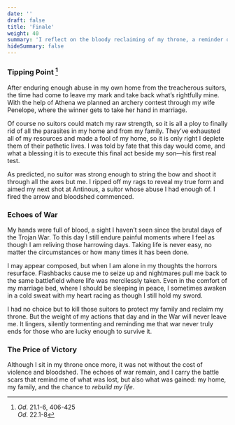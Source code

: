 ```yaml
---
date: ''
draft: false
title: 'Finale'
weight: 40
summary: 'I reflect on the bloody reclaiming of my throne, a reminder of the lingering effects of war.'
hideSummary: false
---
```


### Tipping Point [^1]

After enduring enough abuse in my own home from the treacherous suitors, the time had come to leave my mark and take back what’s rightfully mine. With the help of Athena we planned an archery contest through my wife Penelope, where the winner gets to take her hand in marriage. 

Of course no suitors could match my raw strength, so it is all a ploy to finally rid of all the parasites in my home and from my family. They’ve exhausted all of my resources and made a fool of my home, so it is only right I deplete them of their pathetic lives. I was told by fate that this day would come, and what a blessing it is to execute this final act beside my son—his first real test.

As predicted, no suitor was strong enough to string the bow and shoot it through all the axes but me. I ripped off my rags to reveal my true form and aimed my next shot at Antinous, a suitor whose abuse I had enough of. I fired the arrow and bloodshed commenced.

### Echoes of War

My hands were full of blood, a sight I haven’t seen since the brutal days of the Trojan War. To this day I still endure painful moments where I feel as though I am reliving those harrowing days. Taking life is never easy, no matter the circumstances or how many times it has been done. 

I may appear composed, but when I am alone in my thoughts the horrors resurface. Flashbacks cause me to seize up and nightmares pull me back to the same battlefield where life was mercilessly taken. Even in the comfort of my marriage bed, where I should be sleeping in peace, I sometimes awaken in a cold sweat with my heart racing as though I still hold my sword. 

I had no choice but to kill those suitors to protect my family and reclaim my throne. But the weight of my actions that day and in the War will never leave me. It lingers, silently tormenting and reminding me that war never truly ends for those who are lucky enough to survive it.

### The Price of Victory

Although I sit in my throne once more, it was not without the cost of violence and bloodshed. The echoes of war remain, and I carry the battle scars that remind me of what was lost, but also what was gained: my home, my family, and the chance to *rebuild my life*.

[^1]: *Od*. 21.1-6, 406-425  
*Od*. 22.1-8